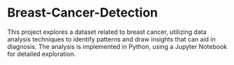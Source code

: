 # Breast-Cancer-Detection
This project explores a dataset related to breast cancer, utilizing data analysis techniques to identify patterns and draw insights that can aid in diagnosis. The analysis is implemented in Python, using a Jupyter Notebook for detailed exploration.
